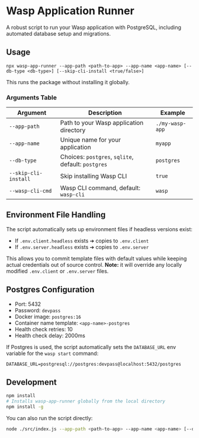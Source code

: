 # Wasp Application Runner

A robust script to run your Wasp application with PostgreSQL, including automated database setup and migrations.

## Usage

```
npx wasp-app-runner --app-path <path-to-app> --app-name <app-name> [--db-type <db-type>] [--skip-cli-install <true/false>]
```

This runs the package without installing it globally.

### Arguments Table

| Argument             | Description                                        | Example         |
| -------------------- | -------------------------------------------------- | --------------- |
| `--app-path`         | Path to your Wasp application directory            | `./my-wasp-app` |
| `--app-name`         | Unique name for your application                   | `myapp`         |
| `--db-type`          | Choices: `postgres`, `sqlite`, default: `postgres` | `postgres`      |
| `--skip-cli-install` | Skip installing Wasp CLI                           | `true`          |
| `--wasp-cli-cmd`     | Wasp CLI command, default: `wasp-cli`              | `wasp`          |

## Environment File Handling

The script automatically sets up environment files if headless versions exist:

- If `.env.client.headless` exists ➔ copies to `.env.client`
- If `.env.server.headless` exists ➔ copies to `.env.server`

This allows you to commit template files with default values while keeping actual credentials out of source control. **Note:** it will override any locally modified `.env.client` or `.env.server` files.

## Postgres Configuration

- Port: 5432
- Password: `devpass`
- Docker image: `postgres:16`
- Container name template: `<app-name>-postgres`
- Health check retries: 10
- Health check delay: 2000ms

If Postgres is used, the script automatically sets the `DATABASE_URL` env variable for the `wasp start` command:

```
DATABASE_URL=postgresql://postgres:devpass@localhost:5432/postgres
```

## Development

```bash
npm install
# Installs wasp-app-runner globally from the local directory
npm install -g
```

You can also run the script directly:

```bash
node ./src/index.js --app-path <path-to-app> --app-name <app-name> [--db-type <db-type>] [--skip-cli-install <true/false>] [--]
```
